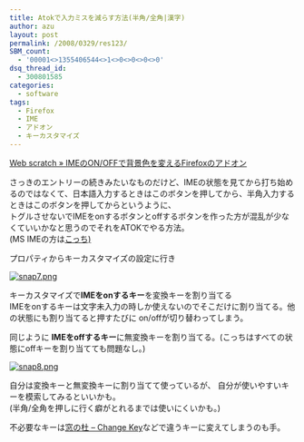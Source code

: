 ```yaml
---
title: Atokで入力ミスを減らす方法(半角/全角|漢字)
author: azu
layout: post
permalink: /2008/0329/res123/
SBM_count:
  - '00001<>1355406544<>1<>0<>0<>0<>0'
dsq_thread_id:
  - 300801585
categories:
  - software
tags:
  - Firefox
  - IME
  - アドオン
  - キーカスタマイズ
---
```

<p><a href="http://efcl.info/2008/0329/res121/">Web scratch » IMEのON/OFFで背景色を変えるFirefoxのアドオン</a></p>
<p>さっきのエントリーの続きみたいなものだけど、IMEの状態を見てから打ち始めるのではなくて、日本語入力するときはこのボタンを押してから、半角入力するときはこのボタンを押してからというように、<br />
トグルさせないでIMEをonするボタンとoffするボタンを作った方が混乱が少なくていいかなと思うのでそれをATOKでやる方法。<br />
(MS IMEの方は<a href="http://efcl.info/2008/0329/res121/">こっち)</a></p>
<p>プロパティからキーカスタマイズの設定に行き</p>
<p><a href="http://efcl.infol/wp-content/uploads/2008/03/snap7.png" title="snap7.png"><img src="http://efcl.infol/wp-content/uploads/2008/03/snap7.thumbnail.png" alt="snap7.png" /></a></p>
<p>キーカスタマイズで<strong>IMEをonするキー</strong>を変換キーを割り当てる<br />
IMEをonするキーは文字未入力の時しか使えないのでそこだけに割り当てる。他の状態にも割り当てると押すたびに on/offが切り替わってしまう。</p>
<p>同じように <strong>IMEをoffするキー</strong>に無変換キーを割り当てる。(こっちはすべての状態にoffキーを割り当てても問題なし。)</p>
<p><a href="http://efcl.infol/wp-content/uploads/2008/03/snap8.png" title="snap8.png"><img src="http://efcl.infol/wp-content/uploads/2008/03/snap8.thumbnail.png" alt="snap8.png" /></a></p>
<p>自分は変換キーと無変換キーに割り当てて使っているが、 自分が使いやすいキーを模索してみるといいかも。<br />
(半角/全角を押しに行く癖がとれるまでは使いにくいかも。)</p>
<p>不必要なキーは<a href="http://www.forest.impress.co.jp/lib/sys/hardcust/keyboard/changekey.html">窓の杜 &#8211; Change Key</a>などで違うキーに変えてしまうのも手。</p>

